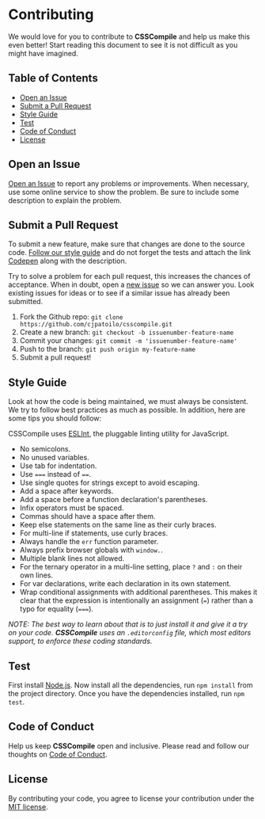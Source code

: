 # Contributing

We would love for you to contribute to **CSSCompile** and help us make this even better! Start reading this document to see it is not difficult as you might have imagined.


## Table of Contents

- [Open an Issue](#open-an-issue)
- [Submit a Pull Request](#submit-a-pull-request)
- [Style Guide](#style-guide)
- [Test](#test)
- [Code of Conduct](#code-of-conduct)
- [License](#license)


## Open an Issue

[Open an Issue](https://github.com/cjpatoilo/csscompile/issues/new) to report any problems or improvements. When necessary, use some online service to show the problem. Be sure to include some description to explain the problem.


## Submit a Pull Request

To submit a new feature, make sure that changes are done to the source code. [Follow our style guide](#style-guide) and do not forget the tests and attach the link [Codepen](http://codepen.io/) along with the description.

Try to solve a problem for each pull request, this increases the chances of acceptance. When in doubt, open a [new issue](#open-an-issue) so we can answer you. Look existing issues for ideas or to see if a similar issue has already been submitted.

1. Fork the Github repo: `git clone https://github.com/cjpatoilo/csscompile.git`
1. Create a new branch: `git checkout -b issuenumber-feature-name`
1. Commit your changes: `git commit -m 'issuenumber-feature-name'`
1. Push to the branch: `git push origin my-feature-name`
1. Submit a pull request!


## Style Guide

Look at how the code is being maintained, we must always be consistent. We try to follow best practices as much as possible. In addition, here are some tips you should follow:

CSSCompile uses [ESLInt](http://eslint.org/), the pluggable linting utility for JavaScript.

- No semicolons.
- No unused variables.
- Use tab for indentation.
- Use `===` instead of `==`.
- Use single quotes for strings except to avoid escaping.
- Add a space after keywords.
- Add a space before a function declaration's parentheses.
- Infix operators must be spaced.
- Commas should have a space after them.
- Keep else statements on the same line as their curly braces.
- For multi-line if statements, use curly braces.
- Always handle the `err` function parameter.
- Always prefix browser globals with `window.`.
- Multiple blank lines not allowed.
- For the ternary operator in a multi-line setting, place `?` and `:` on their own lines.
- For var declarations, write each declaration in its own statement.
- Wrap conditional assignments with additional parentheses. This makes it clear that the expression is intentionally an assignment (`=`) rather than a typo for equality (`===`).

*NOTE: The best way to learn about that is to just install it and give it a try on your code. **CSSCompile** uses an `.editorconfig` file, which most editors support, to enforce these coding standards.*


## Test

First install [Node.js](https://nodejs.org/en/download/). Now install all the dependencies, run `npm install` from the project directory. Once you have the dependencies installed, run `npm test`.


## Code of Conduct

Help us keep **CSSCompile** open and inclusive. Please read and follow our thoughts on [Code of Conduct](http://confcodeofconduct.com/).


## License

By contributing your code, you agree to license your contribution under the [MIT license](https://github.com/cjpatoilo/csscompile#license).
